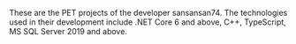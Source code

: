 These are the PET projects of the developer sansansan74.
The technologies used in their development include .NET Core 6 and above, C++, TypeScript, MS SQL Server 2019 and above.

